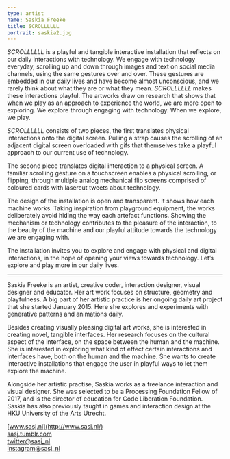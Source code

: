 ```yaml
---
type: artist
name: Saskia Freeke
title: SCROLLLLLL
portrait: saskia2.jpg
---
```


*SCROLLLLLL* is a playful and tangible interactive installation that reflects on our daily interactions with technology. We engage with technology everyday, scrolling up and down through images and text on social media channels, using the same gestures over and over. These gestures are embedded in our daily lives and have become almost unconscious, and we rarely think about what they are or what they mean. *SCROLLLLLL* makes these interactions playful. The artworks draw on research that shows that when we play as an approach to experience the world, we are more open to exploring. We explore through engaging with technology. When we explore, we play.

*SCROLLLLLL* consists of two pieces, the first translates physical interactions onto the digital screen. Pulling a strap causes the scrolling of an adjacent digital screen overloaded with gifs that themselves take a playful approach to our current use of technology.

The second piece translates digital interaction to a physical screen. A familiar scrolling gesture on a touchscreen enables a physical scrolling, or flipping, through multiple analog mechanical flip screens comprised of coloured cards with lasercut tweets about technology.

The design of the installation is open and transparent. It shows how each machine works. Taking inspiration from playground equipment, the works deliberately avoid hiding the way each artefact functions. Showing the mechanism or technology contributes to the pleasure of the interaction, to the beauty of the machine and our playful attitude towards the technology we are engaging with.

The installation invites you to explore and engage with physical and digital interactions, in the hope of opening your views towards technology. Let’s explore and play more in our daily lives.

---

Saskia Freeke is an artist, creative coder, interaction designer, visual designer and educator. Her art work focuses on structure, geometry and playfulness. A big part of her artistic practice is her ongoing daily art project that she started January 2015. Here she explores and experiments with generative patterns and animations daily.

Besides creating visually pleasing digital art works, she is interested in creating novel, tangible interfaces. Her research focuses on the cultural aspect of the interface, on the space between the human and the machine. She is interested in exploring what kind of effect certain interactions and interfaces have, both on the human and the machine. She wants to create interactive installations that engage the user in playful ways to let them explore the machine.

Alongside her artistic practise, Saskia works as a freelance interaction and visual designer. She was selected to be a Processing Foundation Fellow of 2017, and is the director of education for Code Liberation Foundation. Saskia has also previously taught in games and interaction design at the HKU University of the Arts Utrecht.

[www.sasj.nl](http://www.sasj.nl/)  
[sasj.tumblr.com](http://sasj.tumblr.com)  
[twitter@sasj_nl](https://twitter.com/sasj_nl)  
[instagram@sasj_nl](https://www.instagram.com/sasj_nl)
